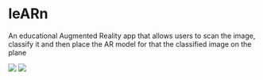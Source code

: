 # leARn
An educational Augmented Reality app that allows users to scan the image, classify it and then place the AR model for that the classified image on the plane 


![](app/GIF1.gif) 
![](app/GIF1.gif)
